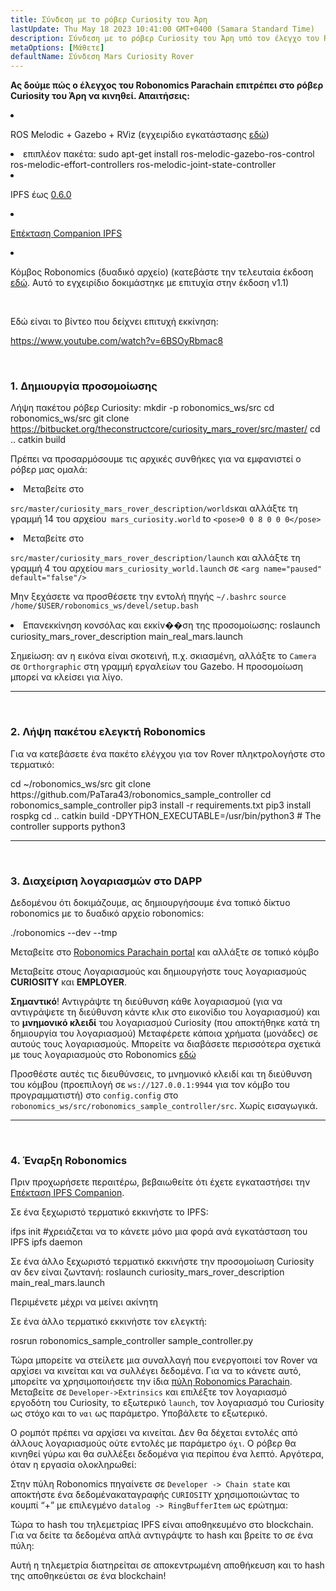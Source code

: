 ```yaml
---
title: Σύνδεση με το ρόβερ Curiosity του Άρη
lastUpdate: Thu May 18 2023 10:41:00 GMT+0400 (Samara Standard Time)
description: Σύνδεση με το ρόβερ Curiosity του Άρη υπό τον έλεγχο του Robonomics parachain.
metaOptions: [Μάθετε]
defaultName: Σύνδεση Mars Curiosity Rover
---
```


**Ας δούμε πώς ο έλεγχος του Robonomics Parachain επιτρέπει στο ρόβερ Curiosity του Άρη να κινηθεί. Απαιτήσεις:**

<List>

<li class="flex">

ROS Melodic + Gazebo + RViz (εγχειρίδιο εγκατάστασης [εδώ](http://wiki.ros.org/melodic/Εγκατάσταση))

</li>


<li>επιπλέον πακέτα:

<LessonCodeWrapper language="bash" codeClass="big-code">
  sudo apt-get install ros-melodic-gazebo-ros-control ros-melodic-effort-controllers ros-melodic-joint-state-controller
</LessonCodeWrapper>

</li>

<li class="flex">

IPFS έως [0.6.0](https://dist.ipfs.io/go-ipfs/v0.6.0/go-ipfs_v0.6.0_linux-386.tar.gz)

</li>

<li class="flex">

[Επέκταση Companion IPFS](https://github.com/ipfs/ipfs-companion)

</li>

<li class="flex">

Κόμβος Robonomics (δυαδικό αρχείο) (κατεβάστε την τελευταία έκδοση [εδώ](https://github.com/airalab/robonomics/releases). Αυτό το εγχειρίδιο δοκιμάστηκε με επιτυχία στην έκδοση v1.1)

</li>

</List>

<br/>

Εδώ είναι το βίντεο που δείχνει επιτυχή εκκίνηση:

https://www.youtube.com/watch?v=6BSOyRbmac8


<br/>

### 1. Δημιουργία προσομοίωσης

Λήψη πακέτου ρόβερ Curiosity:
<LessonCodeWrapper language="bash">
  mkdir -p robonomics_ws/src
  cd robonomics_ws/src
  git clone https://bitbucket.org/theconstructcore/curiosity_mars_rover/src/master/
  cd ..
  catkin build
</LessonCodeWrapper>

Πρέπει να προσαρμόσουμε τις αρχικές συνθήκες για να εμφανιστεί ο ρόβερ μας ομαλά:

<List>

<li>Μεταβείτε στο

`src/master/curiosity_mars_rover_description/worlds`και αλλάξτε τη γραμμή 14 του αρχείου` mars_curiosity.world` to 
`<pose>0 0 8 0 0 0</pose>`

</li>

<li>Μεταβείτε στο

`src/master/curiosity_mars_rover_description/launch` και αλλάξτε τη γραμμή 4 του αρχείου `mars_curiosity_world.launch` σε 
`<arg name="paused" default="false"/>`

Μην ξεχάσετε να προσθέσετε την εντολή πηγής `~/.bashrc`
`source /home/$USER/robonomics_ws/devel/setup.bash`

</li>

<li> Επανεκκίνηση κονσόλας και εκκίν��ση της προσομοίωσης:

<LessonCodeWrapper language="bash" codeClass="long-code">
  roslaunch curiosity_mars_rover_description main_real_mars.launch
</LessonCodeWrapper>

<LessonImages imageClasses="mb" src="connect-mars-curiosity-rover/rover.jpg" alt="Mars rover"/>

</li>

</List>

Σημείωση: αν η εικόνα είναι σκοτεινή, π.χ. σκιασμένη, αλλάξτε το `Camera` σε `Orthorgraphic` στη γραμμή εργαλείων του Gazebo.
Η προσομοίωση μπορεί να κλείσει για λίγο.

------------

<br/>

### 2. Λήψη πακέτου ελεγκτή Robonomics
Για να κατεβάσετε ένα πακέτο ελέγχου για τον Rover πληκτρολογήστε στο τερματικό:

<LessonCodeWrapper language="bash" codeClass="long-code">
cd ~/robonomics_ws/src
git clone https://github.com/PaTara43/robonomics_sample_controller
cd robonomics_sample_controller
pip3 install -r requirements.txt
pip3 install rospkg
cd ..
catkin build -DPYTHON_EXECUTABLE=/usr/bin/python3 # The controller supports python3
</LessonCodeWrapper>


------------

<br/>

### 3. Διαχείριση λογαριασμών στο DAPP
Δεδομένου ότι δοκιμάζουμε, ας δημιουργήσουμε ένα τοπικό δίκτυο robonomics με το δυαδικό αρχείο robonomics:

<LessonCodeWrapper language="bash">
  ./robonomics --dev --tmp
</LessonCodeWrapper>

<LessonImages imageClasses="mb" src="connect-mars-curiosity-rover/robonomics.jpg" alt="Εκτέλεσηning node"/>


Μεταβείτε στο [Robonomics Parachain portal](https://polkadot.js.org/apps/?rpc=wss%3A%2F%2Fkusama.rpc.robonomics.network%2F#/) και αλλάξτε σε τοπικό κόμβο 


<LessonImages imageClasses="mb" src="connect-mars-curiosity-rover/local_node.jpg" alt="Local node"/>


Μεταβείτε στους Λογαριασμούς και δημιουργήστε τους λογαριασμούς **CURIOSITY** και **EMPLOYER**.

**Σημαντικό**! Αντιγράψτε τη διεύθυνση κάθε λογαριασμού (για να αντιγράψετε τη διεύθυνση κάντε κλικ στο εικονίδιο του λογαριασμού) και το **μνημονικό κλειδί** του λογαριασμού Curiosity (που αποκτήθηκε κατά τη δημιουργία του λογαριασμού)
Μεταφέρετε κάποια χρήματα (μονάδες) σε αυτούς τους λογαριασμούς. Μπορείτε να διαβάσετε περισσότερα σχετικά με τους λογαριασμούς στο Robonomics [εδώ](https://wiki.robonomics.network/docs/en/create-account-in-dapp/)

<LessonImages imageClasses="mb" src="connect-mars-curiosity-rover/account_creation.jpg" alt="Account creation"/>


Προσθέστε αυτές τις διευθύνσεις, το μνημονικό κλειδί και τη διεύθυνση του κόμβου (προεπιλογή σε `ws://127.0.0.1:9944` για τον κόμβο του προγραμματιστή) στο `config.config` στο `robonomics_ws/src/robonomics_sample_controller/src`. Χωρίς εισαγωγικά.

------------

<br/>

### 4. Έναρξη Robonomics

Πριν προχωρήσετε περαιτέρω, βεβαιωθείτε ότι έχετε εγκαταστήσει την [Επέκταση IPFS Companion](https://github.com/ipfs/ipfs-companion).

Σε ένα ξεχωριστό τερματικό εκκινήστε το IPFS:

<LessonCodeWrapper language="bash" codeClass="long-code">
ifps init #χρειάζεται να το κάνετε μόνο μια φορά ανά εγκατάσταση του IPFS
ipfs daemon
</LessonCodeWrapper>

Σε ένα άλλο ξεχωριστό τερματικό εκκινήστε την προσομοίωση Curiosity αν δεν είναι ζωντανή:
<LessonCodeWrapper language="bash" codeClass="long-code">
roslaunch curiosity_mars_rover_description main_real_mars.launch
</LessonCodeWrapper>

Περιμένετε μέχρι να μείνει ακίνητη

Σε ένα άλλο τερματικό εκκινήστε τον ελεγκτή:

<LessonCodeWrapper language="bash" codeClass="long-code">
rosrun robonomics_sample_controller sample_controller.py
</LessonCodeWrapper>

<LessonImages imageClasses="mb" src="connect-mars-curiosity-rover/controller.jpg" alt="Controller"/>

Τώρα μπορείτε να στείλετε μια συναλλαγή που ενεργοποιεί τον Rover να αρχίσει να κινείται και να συλλέγει δεδομένα. Για να το κάνετε αυτό, μπορείτε να χρησιμοποιήσετε την ίδια [πύλη Robonomics Parachain](https://polkadot.js.org/apps/?rpc=wss%3A%2F%2Fkusama.rpc.robonomics.network%2F#/).
Μεταβείτε σε `Developer->Extrinsics` και επιλέξτε τον λογαριασμό εργοδότη του Curiosity, το εξωτερικό `launch`, τον λογαριασμό του Curiosity ως στόχο και το `ναι` ως παράμετρο.
Υποβάλετε το εξωτερικό.

<LessonImages imageClasses="mb" src="connect-mars-curiosity-rover/extrinsic.jpg" alt="Extrinsic"/>

Ο ρομπότ πρέπει να αρχίσει να κινείται. Δεν θα δέχεται εντολές από άλλους λογαριασμούς ούτε εντολές με παράμετρο `όχι`. Ο ρόβερ θα κινηθεί γύρω και θα συλλέξει δεδομένα για περίπου ένα λεπτό.
Αργότερα, όταν η εργασία ολοκληρωθεί:

<LessonImages imageClasses="mb" src="connect-mars-curiosity-rover/job_done.jpg" alt="Job done"/>


Στην πύλη Robonomics πηγαίνετε σε `Developer -> Chain state` και αποκτήστε ένα δεδομένακαταγραφής `CURIOSITY` χρησιμοποιώντας το κουμπί “+” με επιλεγμένο `datalog -> RingBufferItem` ως ερώτημα: 

<LessonImages imageClasses="mb" src="connect-mars-curiosity-rover/datalog.jpg" alt="Datalog"/>


Τώρα το hash του τηλεμετρίας IPFS είναι αποθηκευμένο στο blockchain. Για να δείτε τα δεδομένα απλά αντιγράψτε το hash και βρείτε το σε ένα πύλη:

<LessonImages imageClasses="mb" src="connect-mars-curiosity-rover/data_in_ipfs.jpg" alt="Data in IPFS"/>


Αυτή η τηλεμετρία διατηρείται σε αποκεντρωμένη αποθήκευση και το hash της αποθηκεύεται σε ένα blockchain!
